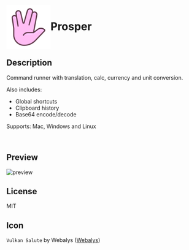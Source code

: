 <img align="left" width="115px" height="115px" src="icon.png">

# Prosper

<br/>

## Description
Command runner with translation, calc, currency and unit conversion.

Also includes:
* Global shortcuts
* Clipboard history
* Base64 encode/decode

Supports: Mac, Windows and Linux

<br/>

## Preview
![preview](https://user-images.githubusercontent.com/5616486/147394501-8d2f5a72-b3b7-44c0-bbea-7537fdece378.gif)

## License

MIT

## Icon

`Vulkan Salute` by Webalys ([Webalys](https://www.webalys.com))
